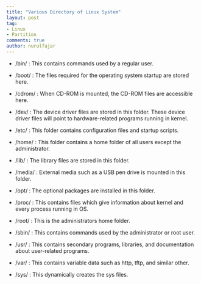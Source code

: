 ```yaml
---
title: "Various Directory of Linux System"
layout: post
tag:
- Linux
- Partition
comments: true
author: nurulfajar
---
```


- /bin/   : This contains commands used by a regular user.

- /boot/  : The files required for the operating system startup are stored here.

- /cdrom/ : When CD-ROM is mounted, the CD-ROM files are accessible here.

- /dev/   : The device driver files are stored in this folder. These device driver files will point to hardware-related programs running in kernel.

- /etc/   : This folder contains configuration files and startup scripts.

- /home/  : This folder contains a home folder of all users except the administrator.

- /lib/   : The library files are stored in this folder.

- /media/ : External media such as a USB pen drive is mounted in this folder.

- /opt/   : The optional packages are installed in this folder.

- /proc/  : This contains files which give information about kernel and every process running in OS.

- /root/  : This is the administrators home folder.

- /sbin/  : This contains commands used by the administrator or root user.

- /usr/   : This contains secondary programs, libraries, and documentation about user-related programs.

- /var/   : This contains variable data such as http, tftp, and similar other.

- /sys/   : This dynamically creates the sys files.
